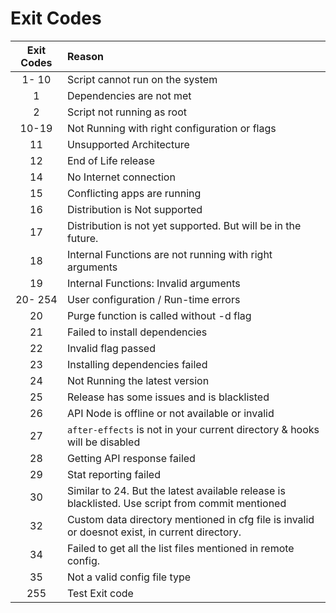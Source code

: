 # Exit Codes

| Exit Codes | Reason |
|:----------:|:-------|
| 1- 10 | Script cannot run on the system |
|  1 | Dependencies are not met |
|  2 | Script not running as root |
| 10-19 | Not Running with right configuration or flags |
| 11 | Unsupported Architecture |
| 12 | End of Life release |
| 14 | No Internet connection |
| 15 | Conflicting apps are running |
| 16 | Distribution is  Not supported |
| 17 | Distribution is not yet supported. But will be in the future. |
| 18 | Internal Functions are not running with right arguments |
| 19 | Internal Functions: Invalid arguments |
| 20- 254 | User configuration / Run-time errors |
| 20 | Purge function is  called without -d flag |
| 21 | Failed to install dependencies |
| 22 | Invalid flag passed |
| 23 | Installing dependencies failed |
| 24 | Not Running the latest version |
| 25 | Release  has some issues and is blacklisted |
| 26 | API Node is offline or not available or invalid |
| 27 | `after-effects` is not in your current directory & hooks will be disabled |
| 28 | Getting API response failed |
| 29 | Stat reporting failed |
| 30 | Similar to 24. But the latest available release is blacklisted. Use script from commit mentioned |
| 32 | Custom data directory mentioned in cfg file is invalid or doesnot exist, in current directory. |
| 34 | Failed to get all the list files mentioned in remote config. |
| 35 | Not a valid config file type |
| 255 | Test Exit code |
